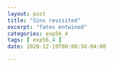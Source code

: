 ```yaml
---
layout: post
title: "Sins revisited"
excerpt: "fates entwined"
categories: exp56_4
tags: [ exp56_4 ]
date: 2020-12-19T08:08:50-04:00

---
```

